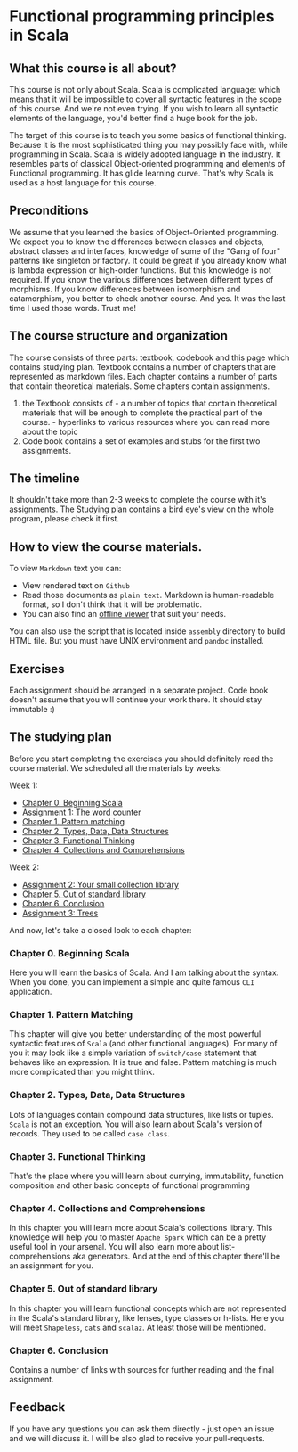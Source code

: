 Functional programming principles in Scala
==========================================

## What this course is all about?
This course is not only about Scala. Scala is complicated language: which means
that it will be impossible to cover all syntactic features in the scope of this
course. And we're not even trying. If you wish to learn all syntactic elements
of the language, you'd better find a huge book for the job.

The target of this course is to teach you some basics of functional thinking. Because it is
the most sophisticated thing you may possibly face with, while programming in Scala.
Scala is widely adopted language in the industry. It resembles parts of classical
Object-oriented programming and elements of Functional programming. It has glide learning curve.
That's why Scala is used as a host language for this course.


## Preconditions
We assume that you learned the basics of Object-Oriented programming. We expect
you to know the differences between classes and objects, abstract classes and
interfaces, knowledge of some of the "Gang of four" patterns like singleton or factory.
It could be great if you already know what is lambda expression or high-order
functions. But this knowledge is not required.
If you know the various differences between different types of morphisms. If you
know differences between isomorphism and catamorphism, you better to check
another course. And yes. It was the last time I used those words. Trust me!


## The course structure and organization
The course consists of three parts: textbook, codebook and this page which contains studying plan.
Textbook contains a number of chapters that are represented as markdown files.
Each chapter contains a number of parts that contain theoretical materials. Some chapters contain
assignments.

  1. the Textbook consists of
    - a number of topics that contain theoretical materials that will be enough
      to complete the practical part of the course.
    - hyperlinks to various resources where you can read more about the topic
  2. Code book contains a set of examples and stubs for the first two assignments.


## The timeline
It shouldn't take more than 2-3 weeks to complete the course with it's assignments.
The Studying plan contains a bird eye's view on the whole program, please check it
first.

## How to view the course materials.
To view `Markdown` text you can:

  - View rendered text on `Github`
  - Read those documents as `plain text`. Markdown is human-readable format, so
    I don't think that it will be problematic.
  - You can also find an [offline viewer][markdown-tools] that suit your needs.

You can also use the script that is located inside `assembly` directory to
build HTML file. But you must have UNIX environment and `pandoc` installed.

## Exercises
Each assignment should be arranged in a separate project. Code book doesn't assume
that you will continue your work there. It should stay immutable :)


## The studying plan
Before you start completing the exercises you should definitely read the course
material. We scheduled all the materials by weeks:

Week 1:
  - [Chapter 0. Beginning Scala](textbook/en/ch0_beginning_scala)
  - [Assignment 1: The word counter](textbook/en/ch0_beginning_scala/assignment.md)
  - [Chapter 1. Pattern matching](textbook/en/ch1_pattern_matching)
  - [Chapter 2. Types, Data, Data Structures](textbook/en/ch2_types_data_datastructures)
  - [Chapter 3. Functional Thinking](textbook/en/ch3_functional_thinking)
  - [Chapter 4. Collections and Comprehensions](textbook/en/ch4_collections_and_forcomps)

Week 2:
  - [Assignment 2: Your small collection library](textbook/en/ch4_collections_and_forcomps/assignment.md)
  - [Chapter 5. Out of standard library](textbook/en/ch5_out_of_standard_library)
  - [Chapter 6. Conclusion](textbook/en/ch6_conclusion)
  - [Assignment 3: Trees](textbook/en/ch6_conclusion/assignment.md)

And now, let's take a closed look to each chapter:

### Chapter 0. Beginning Scala
Here you will learn the basics of Scala. And I am talking about the syntax. When you
done, you can implement a simple and quite famous `CLI` application.

### Chapter 1. Pattern Matching
This chapter will give you better understanding of the most powerful syntactic
features of `Scala` (and other functional languages). For many of you it may
look like a simple variation of `switch/case` statement that behaves like an
expression. It is true and false. Pattern matching is much more complicated than
you might think.

### Chapter 2. Types, Data, Data Structures
Lots of languages contain compound data structures, like lists or tuples.
`Scala` is not an exception. You will also learn about Scala's version of
records. They used to be called `case class`.

### Chapter 3. Functional Thinking
That's the place where you will learn about currying, immutability, function
composition and other basic concepts of functional programming

### Chapter 4. Collections and Comprehensions
In this chapter you will learn more about Scala's collections library. This
knowledge will help you to master `Apache Spark` which can be a
pretty useful tool in your arsenal. You will also learn more about
list-comprehensions aka generators. And at the end of this chapter there'll be an
assignment for you.

### Chapter 5. Out of standard library
In this chapter you will learn functional concepts which are not represented in
the Scala's standard library, like lenses, type classes or h-lists.
Here you will meet `Shapeless`, `cats` and `scalaz`. At least those will be
mentioned.

### Chapter 6. Conclusion
Contains a number of links with sources for further reading and the final
assignment.


## Feedback
If you have any questions you can ask them directly - just open an issue and we
will discuss it. I will be also glad to receive your pull-requests.

[markdown-tools]: http://mashable.com/2013/06/24/markdown-tools

